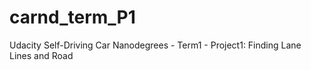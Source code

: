 # carnd_term_P1
Udacity Self-Driving Car Nanodegrees - Term1 - Project1: Finding Lane Lines and Road
